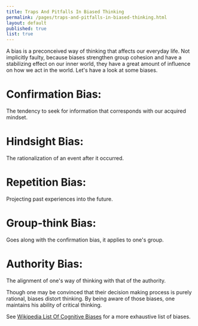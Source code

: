 ```yaml
---
title: Traps And Pitfalls In Biased Thinking
permalink: /pages/traps-and-pitfalls-in-biased-thinking.html
layout: default
published: true
list: true
---
```

A bias is a preconceived way of thinking that affects our everyday life. Not implicitly faulty, because biases strengthen group cohesion and have a stabilizing effect on our inner world, they have a great amount of influence on how we act in the world. Let's have a look at some biases.

# Confirmation Bias:
The tendency to seek for information that corresponds with our acquired mindset.

# Hindsight Bias:
The rationalization of an event after it occurred.

# Repetition Bias:
Projecting past experiences into the future.

# Group-think Bias:
Goes along with the confirmation bias, it applies to one's group.

# Authority Bias:
The alignment of one's way of thinking with that of the authority.

Though one may be convinced that their decision making process is purely rational, biases distort thinking. By being aware of those biases, one maintains his ability of critical thinking.

See [Wikipedia List Of Cognitive Biases](https://en.wikipedia.org/wiki/List_of_cognitive_biases) for a more exhaustive list of biases.
